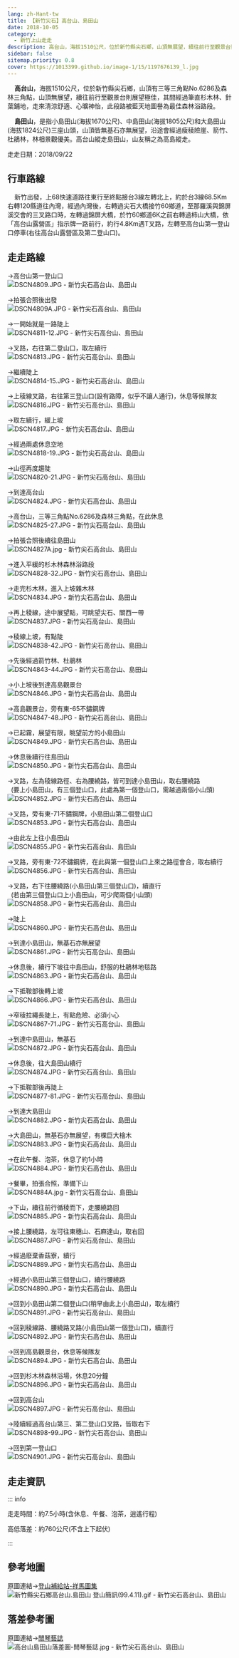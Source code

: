 ```yaml
---
lang: zh-Hant-tw
title: 【新竹尖石】高台山、島田山
date: 2018-10-05
category: 
  - 新竹上山走走
description: 高台山，海拔1510公尺，位於新竹縣尖石鄉，山頂無展望，續往前行至觀景台則展望極佳，其間經過筆直杉木林、針葉鋪地，此段路被藍天地圖譽為最佳森林浴路段。島田山，是指小島田山、中島田山和大島田山三座山頭，山頂皆無基石亦無展望，沿途會經過瘦稜險崖、箭竹、杜鵑林，林相景觀優美。高台山縱走島田山，山友稱之為高島縱走。
sidebar: false
sitemap.priority: 0.8
cover: https://1013399.github.io/image-1/15/1197676139_l.jpg
---
```


    **高台山**，海拔1510公尺，位於新竹縣尖石鄉，山頂有三等三角點No.6286及森林三角點，山頂無展望，續往前行至觀景台則展望極佳，其間經過筆直杉木林、針葉鋪地，走來清涼舒適、心曠神怡，此段路被藍天地圖譽為最佳森林浴路段。  

    **島田山**，是指小島田山(海拔1670公尺)、中島田山(海拔1805公尺)和大島田山(海拔1824公尺)三座山頭，山頂皆無基石亦無展望，沿途會經過瘦稜險崖、箭竹、杜鵑林，林相景觀優美。高台山縱走島田山，山友稱之為高島縱走。

<!-- more -->

走走日期：2018/09/22

## 行車路線
    新竹出發，上68快速道路往東行至終點接台3線左轉北上，約於台3線68.5Km右轉120縣道往內灣，經過內灣後，右轉過尖石大橋接竹60鄉道，至那羅溪與錦屏溪交會的三叉路口時，左轉過錦屏大橋，於竹60鄉道6K之前右轉過柿山大橋，依「高台山露營區」指示牌一路前行，約行4.8Km遇T叉路，左轉至高台山第一登山口停車(右往高台山露營區及第二登山口)。

## 走走路線
→高台山第一登山口  
![DSCN4809.JPG - 新竹尖石高台山、島田山](https://1013399.github.io/image-1/15/1197676329_l.jpg)

→拍張合照後出發  
![DSCN4809A.JPG - 新竹尖石高台山、島田山](https://1013399.github.io/image-1/15/1197677129_l.jpg)

→一開始就是一路陡上  
![DSCN4811-12.JPG - 新竹尖石高台山、島田山](https://1013399.github.io/image-1/15/1197677053_l.jpg)

→叉路，右往第二登山口，取左續行  
![DSCN4813.JPG - 新竹尖石高台山、島田山](https://1013399.github.io/image-1/15/1197676026_l.jpg)

→繼續陡上  
![DSCN4814-15.JPG - 新竹尖石高台山、島田山](https://1013399.github.io/image-1/15/1197676448_l.jpg)

→上稜線叉路，右往第三登山口(設有路障，似乎不讓人通行)，休息等候隊友  
![DSCN4816.JPG - 新竹尖石高台山、島田山](https://1013399.github.io/image-1/15/1197676027_l.jpg)

→取左續行，緩上坡  
![DSCN4817.JPG - 新竹尖石高台山、島田山](https://1013399.github.io/image-1/15/1197676902_l.jpg)

→經過兩處休息空地  
![DSCN4818-19.JPG - 新竹尖石高台山、島田山](https://1013399.github.io/image-1/15/1197676903_l.jpg)

→山徑再度趨陡  
![DSCN4820-21.JPG - 新竹尖石高台山、島田山](https://1013399.github.io/image-1/15/1197677054_l.jpg)

→到達高台山  
![DSCN4824.JPG - 新竹尖石高台山、島田山](https://1013399.github.io/image-1/15/1197675942_l.jpg)

→高台山，三等三角點No.6286及森林三角點，在此休息  
![DSCN4825-27.JPG - 新竹尖石高台山、島田山](https://1013399.github.io/image-1/15/1197677055_l.jpg)

→拍張合照後續往島田山  
![DSCN4827A.jpg - 新竹尖石高台山、島田山](https://1013399.github.io/image-1/15/1197677272_l.jpg)

→進入平緩的杉木林森林浴路段  
![DSCN4828-32.JPG - 新竹尖石高台山、島田山](https://1013399.github.io/image-1/15/1197677176_l.jpg)

→走完杉木林，進入上坡雜木林  
![DSCN4834.JPG - 新竹尖石高台山、島田山](https://1013399.github.io/image-1/15/1197676136_l.jpg)

→再上稜線，途中展望點，可眺望尖石、關西一帶  
![DSCN4837.JPG - 新竹尖石高台山、島田山](https://1013399.github.io/image-1/15/1197677130_l.jpg)

→稜線上坡，有點陡  
![DSCN4838-42.JPG - 新竹尖石高台山、島田山](https://1013399.github.io/image-1/15/1197677056_l.jpg)

→先後經過箭竹林、杜鵑林  
![DSCN4843-44.JPG - 新竹尖石高台山、島田山](https://1013399.github.io/image-1/15/1197677057_l.jpg)

→小上坡後到達高島觀景台  
![DSCN4846.JPG - 新竹尖石高台山、島田山](https://1013399.github.io/image-1/15/1197676138_l.jpg)

→高島觀景台，旁有東-65不鏽鋼牌  
![DSCN4847-48.JPG - 新竹尖石高台山、島田山](https://1013399.github.io/image-1/15/1197677132_l.jpg)

→已起霧，展望有限，眺望前方的小島田山  
![DSCN4849.JPG - 新竹尖石高台山、島田山](https://1013399.github.io/image-1/15/1197676139_l.jpg)

→休息後續行往島田山  
![DSCN4850.JPG - 新竹尖石高台山、島田山](https://1013399.github.io/image-1/15/1197677274_l.jpg)

→叉路，左為稜線路徑、右為腰繞路，皆可到達小島田山，取右腰繞路  
  (要上小島田山，有三個登山口，此處為第一個登山口，需越過兩個小山頭)  
![DSCN4852.JPG - 新竹尖石高台山、島田山](https://1013399.github.io/image-1/15/1197676140_l.jpg)

→叉路，旁有東-71不鏽鋼牌，小島田山第二個登山口  
![DSCN4853.JPG - 新竹尖石高台山、島田山](https://1013399.github.io/image-1/15/1197676029_l.jpg)

→由此左上往小島田山  
![DSCN4855.JPG - 新竹尖石高台山、島田山](https://1013399.github.io/image-1/15/1197676828_l.jpg)

→叉路，旁有東-72不鏽鋼牌，在此與第一個登山口上來之路徑會合，取右續行  
![DSCN4856.JPG - 新竹尖石高台山、島田山](https://1013399.github.io/image-1/15/1197677378_l.jpg)

→叉路，右下往腰繞路(小島田山第三個登山口)，續直行  
  (若由第三個登山口上小島田山，可少爬兩個小山頭)  
![DSCN4858.JPG - 新竹尖石高台山、島田山](https://1013399.github.io/image-1/15/1197676449_l.jpg)

→陡上  
![DSCN4860.JPG - 新竹尖石高台山、島田山](https://1013399.github.io/image-1/15/1197676450_l.jpg)

→到達小島田山，無基石亦無展望  
![DSCN4861.JPG - 新竹尖石高台山、島田山](https://1013399.github.io/image-1/15/1197677276_l.jpg)

→休息後，續行下坡往中島田山，舒服的杜鵑林地毯路  
![DSCN4863.JPG - 新竹尖石高台山、島田山](https://1013399.github.io/image-1/15/1197676830_l.jpg)

→下抵鞍部後轉上坡  
![DSCN4866.JPG - 新竹尖石高台山、島田山](https://1013399.github.io/image-1/15/1197676831_l.jpg)

→窄稜拉繩長陡上，有點危險、必須小心  
![DSCN4867-71.JPG - 新竹尖石高台山、島田山](https://1013399.github.io/image-1/15/1197676224_l.jpg)

→到達中島田山，無基石  
![DSCN4872.JPG - 新竹尖石高台山、島田山](https://1013399.github.io/image-1/15/1197676225_l.jpg)

→休息後，往大島田山續行  
![DSCN4874.JPG - 新竹尖石高台山、島田山](https://1013399.github.io/image-1/15/1197677380_l.jpg)

→下抵鞍部後再陡上  
![DSCN4877-81.JPG - 新竹尖石高台山、島田山](https://1013399.github.io/image-1/15/1197677180_l.jpg)

→到達大島田山  
![DSCN4882.JPG - 新竹尖石高台山、島田山](https://1013399.github.io/image-1/15/1197676452_l.jpg)

→大島田山，無基石亦無展望，有棵巨大檜木  
![DSCN4883.JPG - 新竹尖石高台山、島田山](https://1013399.github.io/image-1/15/1197677181_l.jpg)

→在此午餐、泡茶，休息了約1小時  
![DSCN4884.JPG - 新竹尖石高台山、島田山](https://1013399.github.io/image-1/15/1197676834_l.jpg)

→餐畢，拍張合照，準備下山  
![DSCN4884A.jpg - 新竹尖石高台山、島田山](https://1013399.github.io/image-1/15/1197676144_l.jpg)

→下山，續往前行循稜而下，走腰繞路回  
![DSCN4885.JPG - 新竹尖石高台山、島田山](https://1013399.github.io/image-1/15/1197677182_l.jpg)

→接上腰繞路，左可往東穗山、石麻達山，取右回  
![DSCN4887.JPG - 新竹尖石高台山、島田山](https://1013399.github.io/image-1/15/1197676835_l.jpg)

→經過廢棄香菇寮，續行  
![DSCN4889.JPG - 新竹尖石高台山、島田山](https://1013399.github.io/image-1/15/1197677059_l.jpg)

→經過小島田山第三個登山口，續行腰繞路  
![DSCN4890.JPG - 新竹尖石高台山、島田山](https://1013399.github.io/image-1/15/1197676145_l.jpg)

→回到小島田山第二個登山口(稍早由此上小島田山)，取左續行  
![DSCN4891.JPG - 新竹尖石高台山、島田山](https://1013399.github.io/image-1/15/1197676146_l.jpg)

→回到稜線路、腰繞路叉路(小島田山第一個登山口)，續直行  
![DSCN4892.JPG - 新竹尖石高台山、島田山](https://1013399.github.io/image-1/15/1197676147_l.jpg)

→回到高島觀景台，休息等候隊友  
![DSCN4894.JPG - 新竹尖石高台山、島田山](https://1013399.github.io/image-1/15/1197677138_l.jpg)

→回到杉木林森林浴場，休息20分鐘  
![DSCN4896.JPG - 新竹尖石高台山、島田山](https://1013399.github.io/image-1/15/1197676837_l.jpg)

→回到高台山  
![DSCN4897.JPG - 新竹尖石高台山、島田山](https://1013399.github.io/image-1/15/1197677183_l.jpg)

→陸續經過高台山第三、第二登山口叉路，皆取右下  
![DSCN4898-99.JPG - 新竹尖石高台山、島田山](https://1013399.github.io/image-1/15/1197676149_l.jpg)

→回到第一登山口  
![DSCN4901.JPG - 新竹尖石高台山、島田山](https://1013399.github.io/image-1/15/1197676150_l.jpg)

## 走走資訊
::: info

走走時間：約7.5小時(含休息、午餐、泡茶，逍遙行程)

高低落差：約760公尺(不含上下起伏)

:::

## 參考地圖 
原圖連結→[登山補給站-祥馬圖集](https://www.keepon.com.tw/thread-303f276e-15d8-e411-93ec-000e04b74954.html)  
![新竹縣尖石鄉高台山.島田山 登山簡訊(99.4.11).gif - 新竹尖石高台山、島田山](https://1013399.github.io/image-1/15/1197677281_l.jpg)

## 落差參考圖 
原圖連結→[閒琴藝誌](https://blog.xuite.net/td01031/blog/350863858)  
![高台山島田山落差圖-閒琴藝誌.jpg - 新竹尖石高台山、島田山](https://1013399.github.io/image-1/15/1197676339_l.jpg)